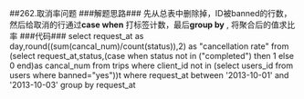 ##262.取消率问题
###解题思路###
先从总表中删除掉，ID被banned的行数，然后给取消的行通过**case when** 打标签计数，最后**group by** ,
将聚合后的值求比率
###代码###
    select request_at as day,round((sum(cancal_num)/count(status)),2) as "cancellation rate"
    from
    (select request_at,status,(case when status not in ("completed") then 1 else 0 end)as cancal_num
    from trips 
    where
    client_id not in (select users_id from users where banned="yes"))t
    where request_at between '2013-10-01' and '2013-10-03'
    group by request_at


